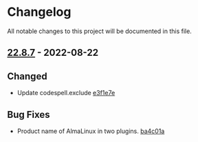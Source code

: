 # Changelog

All notable changes to this project will be documented in this file.

## [22.8.7] - 2022-08-22

## Changed
* Update codespell.exclude [e3f1e7e](https://github.com/greenbone/troubadix/commit/e3f1e7e)

## Bug Fixes
* Product name of AlmaLinux in two plugins. [ba4c01a](https://github.com/greenbone/troubadix/commit/ba4c01a)

[22.8.7]: https://github.com/greenbone/troubadix/compare/v22.8.6...22.8.7